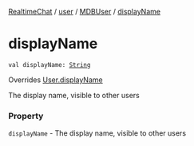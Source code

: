 [RealtimeChat](../../index.md) / [user](../index.md) / [MDBUser](index.md) / [displayName](./display-name.md)

# displayName

`val displayName: `[`String`](https://kotlinlang.org/api/latest/jvm/stdlib/kotlin/-string/index.html)

Overrides [User.displayName](../-user/display-name.md)

The display name, visible to other users

### Property

`displayName` - The display name, visible to other users